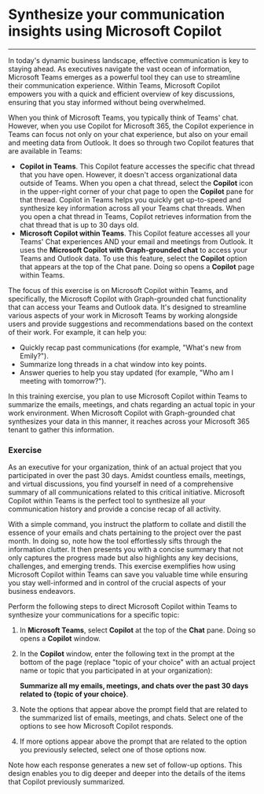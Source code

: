 
# Synthesize your communication insights using Microsoft Copilot
---
In today's dynamic business landscape, effective communication is key to staying ahead. As executives navigate the vast ocean of information, Microsoft Teams emerges as a powerful tool they can use to streamline their communication experience. Within Teams, Microsoft Copilot empowers you with a quick and efficient overview of key discussions, ensuring that you stay informed without being overwhelmed.

When you think of Microsoft Teams, you typically think of Teams' chat. However, when you use Copilot for Microsoft 365, the Copilot experience in Teams can focus not only on your chat experience, but also on your email and meeting data from Outlook. It does so through two Copilot features that are available in Teams:

 -  **Copilot in Teams**. This Copilot feature accesses the specific chat thread that you have open. However, it doesn't access organizational data outside of Teams. When you open a chat thread, select the **Copilot** icon in the upper-right corner of your chat page to open the **Copilot** pane for that thread. Copilot in Teams helps you quickly get up-to-speed and synthesize key information across all your Teams chat threads. When you open a chat thread in Teams, Copilot retrieves information from the chat thread that is up to 30 days old.
 -  **Microsoft Copilot within Teams**. This Copilot feature accesses all your Teams' Chat experiences AND your email and meetings from Outlook. It uses the **Microsoft Copilot with Graph-grounded chat** to access your Teams and Outlook data. To use this feature, select the **Copilot** option that appears at the top of the Chat pane. Doing so opens a **Copilot** page within Teams.

The focus of this exercise is on Microsoft Copilot within Teams, and specifically, the Microsoft Copilot with Graph-grounded chat functionality that can access your Teams and Outlook data. It's designed to streamline various aspects of your work in Microsoft Teams by working alongside users and provide suggestions and recommendations based on the context of their work. For example, it can help you:

 -  Quickly recap past communications (for example, "What's new from Emily?").
 -  Summarize long threads in a chat window into key points.
 -  Answer queries to help you stay updated (for example, "Who am I meeting with tomorrow?").

In this training exercise, you plan to use Microsoft Copilot within Teams to summarize the emails, meetings, and chats regarding an actual topic in your work environment. When Microsoft Copilot with Graph-grounded chat synthesizes your data in this manner, it reaches across your Microsoft 365 tenant to gather this information.<br>

### Exercise

As an executive for your organization, think of an actual project that you participated in over the past 30 days. Amidst countless emails, meetings, and virtual discussions, you find yourself in need of a comprehensive summary of all communications related to this critical initiative. Microsoft Copilot within Teams is the perfect tool to synthesize all your communication history and provide a concise recap of all activity.

With a simple command, you instruct the platform to collate and distill the essence of your emails and chats pertaining to the project over the past month. In doing so, note how the tool effortlessly sifts through the information clutter. It then presents you with a concise summary that not only captures the progress made but also highlights any key decisions, challenges, and emerging trends. This exercise exemplifies how using Microsoft Copilot within Teams can save you valuable time while ensuring you stay well-informed and in control of the crucial aspects of your business endeavors.

Perform the following steps to direct Microsoft Copilot within Teams to synthesize your communications for a specific topic:<br>

1.  In **Microsoft Teams**, select **Copilot** at the top of the **Chat** pane. Doing so opens a **Copilot** window.
2.  In the **Copilot** window, enter the following text in the prompt at the bottom of the page (replace "topic of your choice" with an actual project name or topic that you participated in at your organization):
    
    **Summarize all my emails, meetings, and chats over the past 30 days related to \{topic of your choice\}**.
3.  Note the options that appear above the prompt field that are related to the summarized list of emails, meetings, and chats. Select one of the options to see how Microsoft Copilot responds.
4.  If more options appear above the prompt that are related to the option you previously selected, select one of those options now.

Note how each response generates a new set of follow-up options. This design enables you to dig deeper and deeper into the details of the items that Copilot previously summarized.
